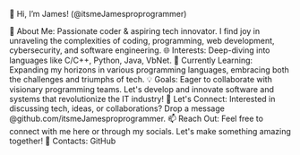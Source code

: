 👋 Hi, I’m James! (@itsmeJamesproprogrammer)

🚀 About Me: Passionate coder & aspiring tech innovator. I find joy in unraveling the complexities of coding, programming, web development, cybersecurity, and software engineering.
🌐 Interests: Deep-diving into languages like C/C++, Python, Java, VbNet.
🌟 Currently Learning: Expanding my horizons in various programming languages, embracing both the challenges and triumphs of tech.
💡 Goals: Eager to collaborate with visionary programming teams. Let's develop and innovate software and systems that revolutionize the IT industry!
🤝 Let's Connect: Interested in discussing tech, ideas, or collaborations? Drop a message @github.com/itsmeJamesproprogrammer.
📫 Reach Out: Feel free to connect with me here or through my socials. Let's make something amazing together!
🔗 Contacts: GitHub

<!---
itsmeJamesproprogrammer/itsmeJamesproprogrammer is a ✨ special ✨ repository because its `README.md` (this file) appears on your GitHub profile.
You can click the Preview link to take a look at your changes.
--->
